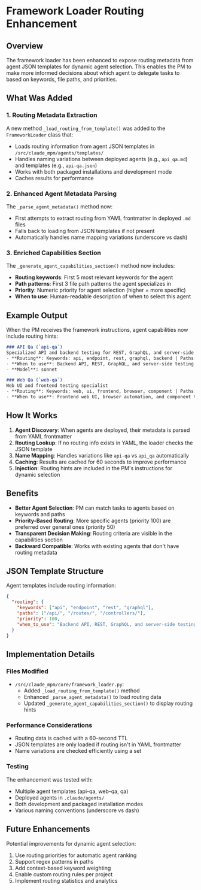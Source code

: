 # Framework Loader Routing Enhancement

## Overview

The framework loader has been enhanced to expose routing metadata from agent JSON templates for dynamic agent selection. This enables the PM to make more informed decisions about which agent to delegate tasks to based on keywords, file paths, and priorities.

## What Was Added

### 1. Routing Metadata Extraction

A new method `_load_routing_from_template()` was added to the `FrameworkLoader` class that:
- Loads routing information from agent JSON templates in `/src/claude_mpm/agents/templates/`
- Handles naming variations between deployed agents (e.g., `api_qa.md`) and templates (e.g., `api-qa.json`)
- Works with both packaged installations and development mode
- Caches results for performance

### 2. Enhanced Agent Metadata Parsing

The `_parse_agent_metadata()` method now:
- First attempts to extract routing from YAML frontmatter in deployed `.md` files
- Falls back to loading from JSON templates if not present
- Automatically handles name mapping variations (underscore vs dash)

### 3. Enriched Capabilities Section

The `_generate_agent_capabilities_section()` method now includes:
- **Routing keywords**: First 5 most relevant keywords for the agent
- **Path patterns**: First 3 file path patterns the agent specializes in
- **Priority**: Numeric priority for agent selection (higher = more specific)
- **When to use**: Human-readable description of when to select this agent

## Example Output

When the PM receives the framework instructions, agent capabilities now include routing hints:

```markdown
### API Qa (`api-qa`)
Specialized API and backend testing for REST, GraphQL, and server-side functionality
- **Routing**: Keywords: api, endpoint, rest, graphql, backend | Paths: /api/, /routes/, /controllers/ | Priority: 100
- **When to use**: Backend API, REST, GraphQL, and server-side testing
- **Model**: sonnet

### Web Qa (`web-qa`)
Web UI and frontend testing specialist
- **Routing**: Keywords: web, ui, frontend, browser, component | Paths: /components/, /pages/, /views/ | Priority: 100
- **When to use**: Frontend web UI, browser automation, and component testing
```

## How It Works

1. **Agent Discovery**: When agents are deployed, their metadata is parsed from YAML frontmatter
2. **Routing Lookup**: If no routing info exists in YAML, the loader checks the JSON template
3. **Name Mapping**: Handles variations like `api-qa` vs `api_qa` automatically
4. **Caching**: Results are cached for 60 seconds to improve performance
5. **Injection**: Routing hints are included in the PM's instructions for dynamic selection

## Benefits

- **Better Agent Selection**: PM can match tasks to agents based on keywords and paths
- **Priority-Based Routing**: More specific agents (priority 100) are preferred over general ones (priority 50)
- **Transparent Decision Making**: Routing criteria are visible in the capabilities section
- **Backward Compatible**: Works with existing agents that don't have routing metadata

## JSON Template Structure

Agent templates include routing information:

```json
{
  "routing": {
    "keywords": ["api", "endpoint", "rest", "graphql"],
    "paths": ["/api/", "/routes/", "/controllers/"],
    "priority": 100,
    "when_to_use": "Backend API, REST, GraphQL, and server-side testing"
  }
}
```

## Implementation Details

### Files Modified

- `/src/claude_mpm/core/framework_loader.py`:
  - Added `_load_routing_from_template()` method
  - Enhanced `_parse_agent_metadata()` to load routing data
  - Updated `_generate_agent_capabilities_section()` to display routing hints

### Performance Considerations

- Routing data is cached with a 60-second TTL
- JSON templates are only loaded if routing isn't in YAML frontmatter
- Name variations are checked efficiently using a set

### Testing

The enhancement was tested with:
- Multiple agent templates (api-qa, web-qa, qa)
- Deployed agents in `.claude/agents/`
- Both development and packaged installation modes
- Various naming conventions (underscore vs dash)

## Future Enhancements

Potential improvements for dynamic agent selection:
1. Use routing priorities for automatic agent ranking
2. Support regex patterns in paths
3. Add context-based keyword weighting
4. Enable custom routing rules per project
5. Implement routing statistics and analytics